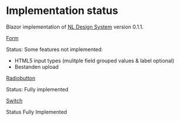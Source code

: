 # Implementation status
Blazor implementation of [NL Design System](https://nl-design-system.gitlab.io/nl-design-system/index.html) version 0.1.1. 

[Form](https://nl-design-system.gitlab.io/nl-design-system/componenten/form/index.html)

Status: Some features not implemented:
- HTML5 input types (mulitple field grouped values & label optional)
- Bestanden upload

[Radiobutton](https://nl-design-system.gitlab.io/nl-design-system/componenten/radio/index.html)

Status: Fully implemented

[Switch](https://nl-design-system.gitlab.io/nl-design-system/componenten/switch/index.html)

Status Fully Implemented